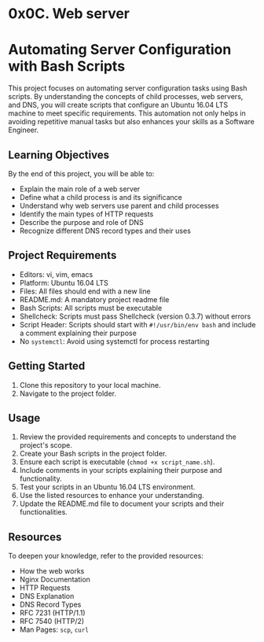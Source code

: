 # 0x0C. Web server

# Automating Server Configuration with Bash Scripts

This project focuses on automating server configuration tasks using Bash scripts. By understanding the concepts of child processes, web servers, and DNS, you will create scripts that configure an Ubuntu 16.04 LTS machine to meet specific requirements. This automation not only helps in avoiding repetitive manual tasks but also enhances your skills as a Software Engineer.

## Learning Objectives

By the end of this project, you will be able to:

- Explain the main role of a web server
- Define what a child process is and its significance
- Understand why web servers use parent and child processes
- Identify the main types of HTTP requests
- Describe the purpose and role of DNS
- Recognize different DNS record types and their uses

## Project Requirements

- Editors: vi, vim, emacs
- Platform: Ubuntu 16.04 LTS
- Files: All files should end with a new line
- README.md: A mandatory project readme file
- Bash Scripts: All scripts must be executable
- Shellcheck: Scripts must pass Shellcheck (version 0.3.7) without errors
- Script Header: Scripts should start with `#!/usr/bin/env bash` and include a comment explaining their purpose
- No `systemctl`: Avoid using systemctl for process restarting

## Getting Started

1. Clone this repository to your local machine.
2. Navigate to the project folder.

## Usage

1. Review the provided requirements and concepts to understand the project's scope.
2. Create your Bash scripts in the project folder.
3. Ensure each script is executable (`chmod +x script_name.sh`).
4. Include comments in your scripts explaining their purpose and functionality.
5. Test your scripts in an Ubuntu 16.04 LTS environment.
6. Use the listed resources to enhance your understanding.
7. Update the README.md file to document your scripts and their functionalities.

## Resources

To deepen your knowledge, refer to the provided resources:

- How the web works
- Nginx Documentation
- HTTP Requests
- DNS Explanation
- DNS Record Types
- RFC 7231 (HTTP/1.1)
- RFC 7540 (HTTP/2)
- Man Pages: `scp`, `curl`

